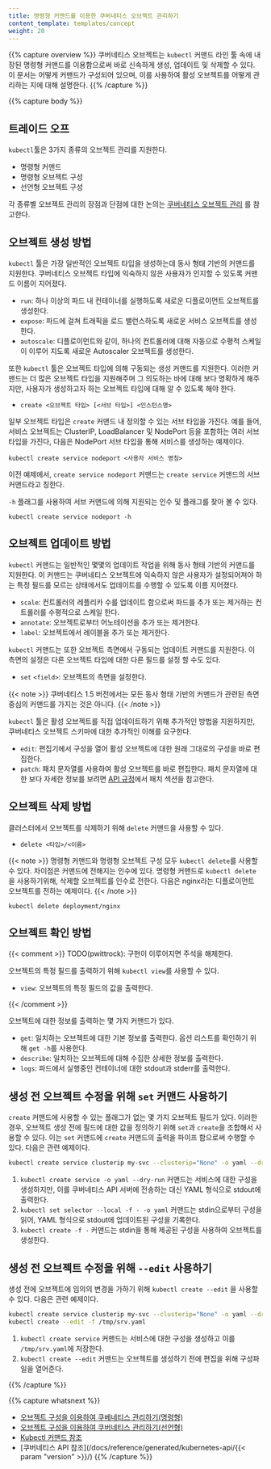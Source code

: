 ```yaml
---
title: 명령형 커맨드를 이용한 쿠버네티스 오브젝트 관리하기
content_template: templates/concept
weight: 20
---
```


{{% capture overview %}}
쿠버네티스 오브젝트는 `kubectl` 커맨드 라인 툴 속에 내장된 명령형 커맨드를 이용함으로써
바로 신속하게 생성, 업데이트 및 삭제할 수 있다. 이 문서는 어떻게 커맨드가 구성되어 있으며,
이를 사용하여 활성 오브젝트를 어떻게 관리하는 지에 대해 설명한다.
{{% /capture %}}

{{% capture body %}}

## 트레이드 오프

`kubectl`툴은 3가지 종류의 오브젝트 관리를 지원한다.

* 명령형 커맨드
* 명령형 오브젝트 구성
* 선언형 오브젝트 구성

각 종류별 오브젝트 관리의 장점과 단점에 대한 논의는 [쿠버네티스 오브젝트 관리](/ko/docs/concepts/overview/object-management-kubectl/overview/)
를 참고한다.

## 오브젝트 생성 방법

`kubectl` 툴은 가장 일반적인 오브젝트 타입을 생성하는데 동사 형태 기반의 커맨드를
지원한다. 쿠버네티스 오브젝트 타입에 익숙하지 않은 사용자가 인지할 수 있도록 커맨드
이름이 지어졌다.

- `run`: 하나 이상의 파드 내 컨테이너를 실행하도록 새로운 디플로이먼트 오브젝트를 생성한다.
- `expose`: 파드에 걸쳐 트래픽을 로드 밸런스하도록 새로운 서비스 오브젝트를 생성한다.
- `autoscale`: 디플로이먼트와 같이, 하나의 컨트롤러에 대해 자동으로 수평적 스케일이 이루어 지도록 새로운 Autoscaler 오브젝트를 생성한다.

또한 `kubectl` 툴은 오브젝트 타입에 의해 구동되는 생성 커맨드를 지원한다.
이러한 커맨드는 더 많은 오브젝트 타입을 지원해주며 그 의도하는 바에 대해
보다 명확하게 해주지만, 사용자가 생성하고자 하는 오브젝트 타입에 대해
알 수 있도록 해야 한다.

- `create <오브젝트 타입> [<서브 타입>] <인스턴스명>`

일부 오브젝트 타입은 `create` 커맨드 내 정의할 수 있는 서브 타입을 가진다.
예를 들어, 서비스 오브젝트는 ClusterIP, LoadBalancer 및 NodePort 등을
포함하는 여러 서브 타입을 가진다, 다음은 NodePort 서브 타입을 통해 서비스를
생성하는 예제이다.

```shell
kubectl create service nodeport <사용자 서비스 명칭>
```

이전 예제에서, `create service nodeport` 커맨드는
`create service` 커맨드의 서브 커맨드라고 칭한다.

`-h` 플래그를 사용하여 서브 커맨드에 의해 지원되는 인수 및 플래그를
찾아 볼 수 있다.

```shell
kubectl create service nodeport -h
```

## 오브젝트 업데이트 방법

`kubectl` 커맨드는 일반적인 몇몇의 업데이트 작업을 위해 동사 형태 기반의 커맨드를 지원한다.
이 커맨드는 쿠버네티스 오브젝트에 익숙하지 않은 사용자가 설정되어져야
하는 특정 필드를 모르는 상태에서도 업데이트를 수행할 수 있도록
이름 지어졌다.

- `scale`: 컨트롤러의 레플리카 수를 업데이트 함으로써 파드를 추가 또는 제거하는 컨트롤러를 수평적으로 스케일 한다.
- `annotate`: 오브젝트로부터 어노테이션을 추가 또는 제거한다.
- `label`: 오브젝트에서 레이블을 추가 또는 제거한다.

`kubectl` 커맨드는 또한 오브젝트 측면에서 구동되는 업데이트 커맨드를 지원한다.
이 측면의 설정은 다른 오브젝트 타입에 대한 다른 필드를 설정 할 수도 있다.

- `set` `<field>`: 오브젝트의 측면을 설정한다.

{{< note >}}
쿠버네티스 1.5 버전에서는 모든 동사 형태 기반의 커맨드가 관련된 측면 중심의 커맨드를 가지는 것은 아니다.
{{< /note >}}

`kubectl` 툴은 활성 오브젝트를 직접 업데이트하기 위해 추가적인 방법을 지원하지만,
쿠버네티스 오브젝트 스키마에 대한 추가적인 이해를 요구한다.

- `edit`: 편집기에서 구성을 열어 활성 오브젝트에 대한 원래 그대로의 구성을 바로 편집한다.
- `patch`: 패치 문자열를 사용하여 활성 오브젝트를 바로 편집한다.
패치 문자열에 대한 보다 자세한 정보를 보려면
[API 규정](https://git.k8s.io/community/contributors/devel/api-conventions.md#patch-operations)에서 패치 섹션을 참고한다.

## 오브젝트 삭제 방법

클러스터에서 오브젝트를 삭제하기 위해 `delete` 커맨드을 사용할 수 있다.

- `delete <타입>/<이름>`

{{< note >}}
명령형 커맨드와 명령형 오브젝트 구성 모두 `kubectl delete`를 사용할 수
있다. 차이점은 커맨드에 전해지는 인수에 있다. 명령형 커맨드로
`kubectl delete`을 사용하기위해, 삭제할 오브젝트를 인수로 전한다.
다음은 nginx라는 디플로이먼트 오브젝트를 전하는 예제이다.
{{< /note >}}

```shell
kubectl delete deployment/nginx
```

## 오브젝트 확인 방법

{{< comment >}}
TODO(pwittrock): 구현이 이루어지면 주석을 해제한다.

오브젝트의 특정 필드를 출력하기 위해 `kubectl view`를 사용할 수 있다.

- `view`: 오브젝트의 특정 필드의 값을 출력한다.

{{< /comment >}}



오브젝트에 대한 정보를 출력하는 몇 가지 커맨드가 있다.

- `get`: 일치하는 오브젝트에 대한 기본 정보를 출력한다. 옵션 리스트를 확인하기 위해 `get -h`를 사용한다.
- `describe`: 일치하는 오브젝트에 대해 수집한 상세한 정보를 출력한다.
- `logs`: 파드에서 실행중인 컨테이너에 대한 stdout과 stderr를 출력한다.

## 생성 전 오브젝트 수정을 위해 `set` 커맨드 사용하기

`create` 커맨드에 사용할 수 있는 플래그가 없는 몇 가지 오브젝트
필드가 있다. 이러한 경우, 오브젝트 생성 전에 필드에 대한 값을
정의하기 위해 `set`과 `create`을 조합해서 사용할 수 있다.
이는 `set` 커맨드에 `create` 커맨드의 출력을 파이프 함으로써 수행할 수 있다.
다음은 관련 예제이다.

```sh
kubectl create service clusterip my-svc --clusterip="None" -o yaml --dry-run | kubectl set selector --local -f - 'environment=qa' -o yaml | kubectl create -f -
```

1. `kubectl create service -o yaml --dry-run` 커맨드는 서비스에 대한 구성을 생성하지만, 이를 쿠버네티스 API 서버에 전송하는 대신 YAML 형식으로 stdout에 출력한다.
1. `kubectl set selector --local -f - -o yaml` 커맨드는 stdin으로부터 구성을 읽어, YAML 형식으로 stdout에 업데이트된 구성을 기록한다.
1. `kubectl create -f -` 커맨드는 stdin을 통해 제공된 구성을 사용하여 오브젝트를 생성한다.

## 생성 전 오브젝트 수정을 위해 `--edit` 사용하기

생성 전에 오브젝트에 임의의 변경을 가하기 위해 `kubectl create --edit` 을 사용할 수 있다.
다음은 관련 예제이다.

```sh
kubectl create service clusterip my-svc --clusterip="None" -o yaml --dry-run > /tmp/srv.yaml
kubectl create --edit -f /tmp/srv.yaml
```

1. `kubectl create service` 커맨드는 서비스에 대한 구성을 생성하고 이를 `/tmp/srv.yaml`에 저장한다.
1. `kubectl create --edit` 커맨드는 오브젝트를 생성하기 전에 편집을 위해 구성파일을 열어준다.

{{% /capture %}}

{{% capture whatsnext %}}
- [오브젝트 구성을 이용하여 쿠베네티스 관리하기(명령형)](/docs/concepts/overview/object-management-kubectl/imperative-config/)
- [오브젝트 구성을 이용하여 쿠버네티스 관리하기(선언형)](/docs/concepts/overview/object-management-kubectl/declarative-config/)
- [Kubectl 커맨드 참조](/docs/reference/generated/kubectl/kubectl/)
- [쿠버네티스 API 참조](/docs/reference/generated/kubernetes-api/{{< param "version" >}}/)
{{% /capture %}}
